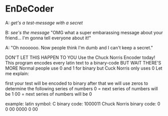 # EnDeCoder
A: *get's a test-message with a secret*

B: *see's the message* "OMG what a super embarassing message about your friend... I'm gonna tell everyone about it!"

A: "Oh noooooo. Now people think I'm dumb and I can't keep a secret."

DON'T LET THIS HAPPEN TO YOU
Use the Chuck Norris Encoder today!
This program encodes every latin text to a binary-code
BUT WAIT THERE'S MORE
Normal people use 0 and 1 for binary but Cuck Norris only uses 0
Let me explain:

first your test will be encoded to binary
after that we will use zeros to determine the following series of numbers
0 = next series of numbers will be 1
00 = next series of numbers will be 0

example:
latin symbol: C
binary code: 1000011
Chuck Norris binary code: 0 0 00 0000 0 00
